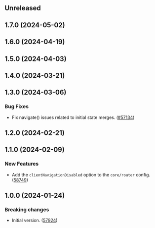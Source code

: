 <!-- Learn how to maintain this file at https://github.com/WordPress/gutenberg/tree/HEAD/packages#maintaining-changelogs. -->

## Unreleased

## 1.7.0 (2024-05-02)

## 1.6.0 (2024-04-19)

## 1.5.0 (2024-04-03)

## 1.4.0 (2024-03-21)

## 1.3.0 (2024-03-06)

### Bug Fixes

-   Fix navigate() issues related to initial state merges. ([#57134](https://github.com/WordPress/gutenberg/pull/57134))

## 1.2.0 (2024-02-21)

## 1.1.0 (2024-02-09)

### New Features

-   Add the `clientNavigationDisabled` option to the `core/router` config. ([58749](https://github.com/WordPress/gutenberg/pull/58749))

## 1.0.0 (2024-01-24)

### Breaking changes

-   Initial version. ([57924](https://github.com/WordPress/gutenberg/pull/57924))
